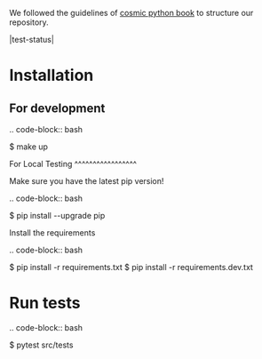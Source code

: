 We followed the guidelines of [cosmic python book](https://www.cosmicpython.com/book/preface.html)
to structure our repository.

|test-status|

# Installation

## For development

.. code-block:: bash

   $ make up

For Local Testing
^^^^^^^^^^^^^^^^^

Make sure you have the latest pip version!

.. code-block:: bash

   $ pip install --upgrade pip

Install the requirements

.. code-block:: bash

   $ pip install -r requirements.txt
   $ pip install -r requirements.dev.txt


# Run tests
.. code-block:: bash

   $ pytest src/tests

